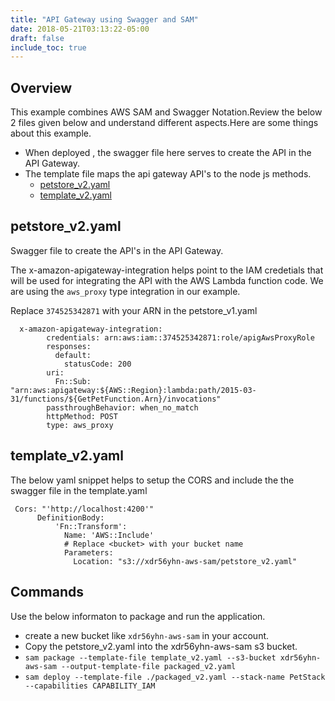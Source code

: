 ```yaml
---
title: "API Gateway using Swagger and SAM"
date: 2018-05-21T03:13:22-05:00
draft: false
include_toc: true
---
```

<!-- more -->

## Overview
This example combines AWS SAM and Swagger Notation.Review the below 2 files given below and understand different aspects.Here are some things about this example.

* When deployed , the swagger file here serves to create the API in the API Gateway.
* The template file maps the api gateway API's to the node js methods.
	* [petstore_v2.yaml](/supporting_files/2018-05-21-swagger-aws-sam/petstore_v2.yaml)
	* [template_v2.yaml](/supporting_files/2018-05-21-swagger-aws-sam/template_v2.yaml)

## petstore_v2.yaml
Swagger file to create the API's in the API Gateway.

The x-amazon-apigateway-integration helps point to the IAM credetials that will be used for integrating the API with the AWS Lambda function code. We are using the `aws_proxy` type integration in our example.

Replace `374525342871` with your ARN in the petstore_v1.yaml
```
  x-amazon-apigateway-integration:
        credentials: arn:aws:iam::374525342871:role/apigAwsProxyRole
        responses:
          default:
            statusCode: 200
        uri:
          Fn::Sub: "arn:aws:apigateway:${AWS::Region}:lambda:path/2015-03-31/functions/${GetPetFunction.Arn}/invocations"
        passthroughBehavior: when_no_match
        httpMethod: POST
        type: aws_proxy
```

## template_v2.yaml
The below yaml snippet helps to setup the CORS and include the the swagger file in the template.yaml
```
 Cors: "'http://localhost:4200'"
      DefinitionBody:
          'Fn::Transform':
            Name: 'AWS::Include'
            # Replace <bucket> with your bucket name
            Parameters:
              Location: "s3://xdr56yhn-aws-sam/petstore_v2.yaml"
```


## Commands
Use the below informaton to package and run the application.

* create a new bucket like `xdr56yhn-aws-sam` in your account.
* Copy the petstore_v2.yaml into the xdr56yhn-aws-sam s3 bucket.
* `sam package --template-file template_v2.yaml --s3-bucket xdr56yhn-aws-sam --output-template-file packaged_v2.yaml`
* `sam deploy --template-file ./packaged_v2.yaml --stack-name PetStack --capabilities CAPABILITY_IAM`